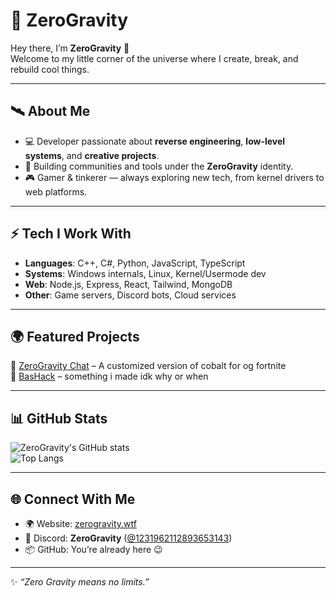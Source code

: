 # 🌌 ZeroGravity

Hey there, I’m **ZeroGravity** 👋  
Welcome to my little corner of the universe where I create, break, and rebuild cool things.  

---

## 🛰️ About Me
- 💻 Developer passionate about **reverse engineering**, **low-level systems**, and **creative projects**.  
- 🚀 Building communities and tools under the **ZeroGravity** identity.  
- 🎮 Gamer & tinkerer — always exploring new tech, from kernel drivers to web platforms.  

---

## ⚡ Tech I Work With
- **Languages**: C++, C#, Python, JavaScript, TypeScript  
- **Systems**: Windows internals, Linux, Kernel/Usermode dev  
- **Web**: Node.js, Express, React, Tailwind, MongoDB  
- **Other**: Game servers, Discord bots, Cloud services  

---

## 🌍 Featured Projects
🔹 [ZeroGravity Chat](https://github.com/zeroaltud/cobalt---console) – A customized version of cobalt for og fortnite   
🔹 [BasHack](https://github.com/zeroaltud/Perm-spoofer-simple) – something i made idk why or when

---

## 📊 GitHub Stats
![ZeroGravity's GitHub stats](https://github-readme-stats.vercel.app/api?username=zeroaltud&show_icons=true&theme=tokyonight)  
![Top Langs](https://github-readme-stats.vercel.app/api/top-langs/?username=zeroaltud&layout=compact&theme=tokyonight)

---

## 🌐 Connect With Me
- 🌍 Website: [zerogravity.wtf](https://zerogravity.wtf)  
- 💬 Discord: **ZeroGravity** ([@1231962112893653143](https://discord.com/users/1231962112893653143))  
- 📦 GitHub: You’re already here 😉  

---

✨ *“Zero Gravity means no limits.”*
